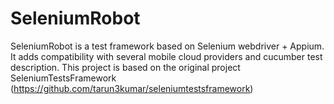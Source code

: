 # SeleniumRobot

SeleniumRobot is a test framework based on Selenium webdriver + Appium. It adds compatibility with several mobile cloud providers and cucumber test description.
This project is based on the original project SeleniumTestsFramework (https://github.com/tarun3kumar/seleniumtestsframework)

